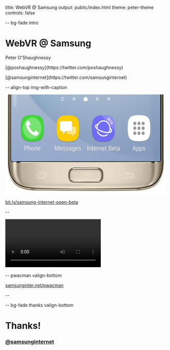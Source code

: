 title: WebVR @ Samsung
output: public/index.html
theme: peter-theme
controls: false

-- bg-fade intro

# WebVR @ Samsung

<div class="contact">
  <p>Peter O'Shaughnessy</p>
  <p>[@poshaughnessy](https://twitter.com/poshaughnessy)</p>
  <p>[@samsunginternet](https://twitter.com/samsunginternet)</p>
</div>

-- align-top img-with-caption

![Samsung Internet icon on homescreen](images/samsung-internet-beta-phone-blur.png)

[bit.ly/samsung-internet-open-beta](http://bit.ly/samsung-internet-open-beta)

--

<video src="videos/si4gvr-meetup.mp4" controls></video>

-- pwacman valign-bottom

[samsunginter.net/pwacman](https://samsunginter.net/pwacman)

--

-- bg-fade thanks valign-bottom

# Thanks!

### [@samsunginternet](https://twitter.com/samsunginternet)

